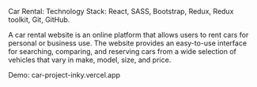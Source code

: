 Car Rental:
Technology Stack: React, SASS, Bootstrap, Redux, Redux toolkit, Git, GitHub.

A car rental website is an online platform that allows users to rent cars for personal or business use. The website provides an easy-to-use interface for searching, comparing, and reserving cars from a wide selection of vehicles that vary in make, model, size, and price.


Demo: car-project-inky.vercel.app
